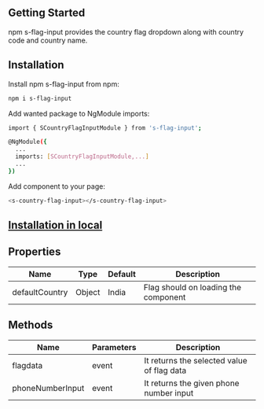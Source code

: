 
## Getting Started
npm s-flag-input provides the country flag dropdown along with country code and country name.

## Installation
Install npm s-flag-input from npm:

```bash
npm i s-flag-input
```

Add wanted package to NgModule imports:

```bash
import { SCountryFlagInputModule } from 's-flag-input';
```

```bash
@NgModule({
  ...
  imports: [SCountryFlagInputModule,...]
  ...
})
```

Add component to your page:

```bash
<s-country-flag-input></s-country-flag-input> 
```

## [Installation in local](https://github.com/anushri-sfw/country-flag-input/wiki/Package-Installation---Local)

## Properties

| Name          | Type          | Default | Description  |
| ------------- | ------------- | ------------- | ------------- |
| defaultCountry     | Object       | India | Flag should on loading the component |


## Methods

| Name          | Parameters | Description  |
| ------------- | -----------| ------------ |
| flagdata |   event         | It returns the selected value of flag data |
| phoneNumberInput |   event         | It returns the given phone number input |

